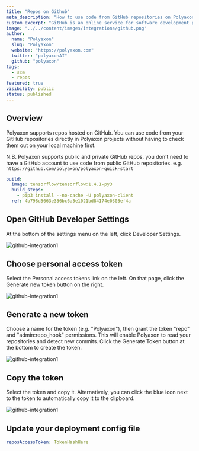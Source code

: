 ```yaml
---
title: "Repos on Github"
meta_description: "How to use code from GitHub repositories on Polyaxon. You can use code from your GitHub repositories directly in Polyaxon projects without having to check them out on your local machine first."
custom_excerpt: "GitHub is an online service for software development projects that use the Git revision control system."
image: "../../content/images/integrations/github.png"
author:
  name: "Polyaxon"
  slug: "Polyaxon"
  website: "https://polyaxon.com"
  twitter: "polyaxonAI"
  github: "polyaxon"
tags: 
  - scm
  - repos
featured: true
visibility: public
status: published
---
```


## Overview

Polyaxon supports repos hosted on GitHub. 
You can use code from your GitHub repositories directly in Polyaxon projects without 
having to check them out on your local machine first. 

N.B. Polyaxon supports public and private GitHub repos, you don't need to have a GitHub account
to use code from public GitHub repositories. e.g. `https://github.com/polyaxon/polyaxon-quick-start`

```yaml
build:
  image: tensorflow/tensorflow:1.4.1-py3
  build_steps:
    - pip3 install --no-cache -U polyaxon-client
  ref: 4b798d5663e336bc6a5e1021bd84174e0303ef4a
```

## Open GitHub Developer Settings
At the bottom of the settings menu on the left, click Developer Settings.

![github-integration1](../../content/images/integrations/github/img1.png)

## Choose personal access token
Select the Personal access tokens link on the left. On that page, click the Generate new token button on the right.

![github-integration1](../../content/images/integrations/github/img2.png)

## Generate a new token

Choose a name for the token (e.g. "Polyaxon"), 
then grant the token "repo" and "admin:repo_hook" permissions. 
This will enable Polyaxon to read your repositories and detect new commits. 
Click the Generate Token button at the bottom to create the token.

![github-integration1](../../content/images/integrations/github/img3.png)

## Copy the token

Select the token and copy it. Alternatively, 
you can click the blue icon next to the token to automatically copy it to the clipboard.

![github-integration1](../../content/images/integrations/github/img4.png)


## Update your deployment config file

```yaml
reposAccessToken: TokenHashHere
```

